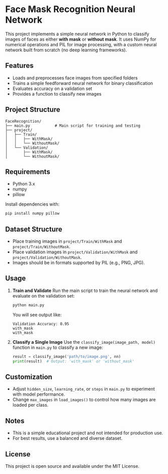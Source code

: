 # Face Mask Recognition Neural Network

This project implements a simple neural network in Python to classify images of faces as either **with mask** or **without mask**. It uses NumPy for numerical operations and PIL for image processing, with a custom neural network built from scratch (no deep learning frameworks).

## Features
- Loads and preprocesses face images from specified folders
- Trains a simple feedforward neural network for binary classification
- Evaluates accuracy on a validation set
- Provides a function to classify new images

## Project Structure
```
FaceRecognition/
├── main.py           # Main script for training and testing
├── project/
│   ├── Train/
│   │   ├── WithMask/
│   │   └── WithoutMask/
│   └── Validation/
│       ├── WithMask/
│       └── WithoutMask/
```

## Requirements
- Python 3.x
- numpy
- pillow

Install dependencies with:
```bash
pip install numpy pillow
```

## Dataset Structure
- Place training images in `project/Train/WithMask` and `project/Train/WithoutMask`.
- Place validation images in `project/Validation/WithMask` and `project/Validation/WithoutMask`.
- Images should be in formats supported by PIL (e.g., PNG, JPG).

## Usage
1. **Train and Validate**
   Run the main script to train the neural network and evaluate on the validation set:
   ```bash
   python main.py
   ```
   You will see output like:
   ```
   Validation Accuracy: 0.95
   with_mask
   with_mask
   ```

2. **Classify a Single Image**
   Use the `classify_image(image_path, model)` function in `main.py` to classify a new image:
   ```python
   result = classify_image('path/to/image.png', nn)
   print(result)  # Output: 'with_mask' or 'without_mask'
   ```

## Customization
- Adjust `hidden_size`, `learning_rate`, or `steps` in `main.py` to experiment with model performance.
- Change `max_images` in `load_images()` to control how many images are loaded per class.

## Notes
- This is a simple educational project and not intended for production use.
- For best results, use a balanced and diverse dataset.

## License
This project is open source and available under the MIT License.
